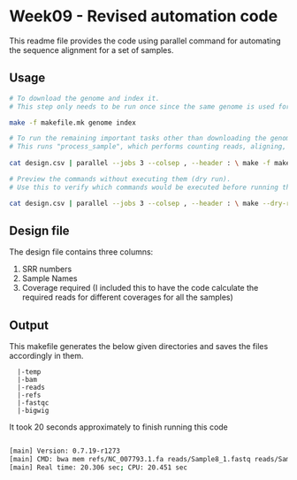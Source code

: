 # Week09 - Revised automation code

This readme file provides the code using parallel command for automating the sequence alignment for a set of samples.

## Usage

```bash
# To download the genome and index it.
# This step only needs to be run once since the same genome is used for all samples.

make -f makefile.mk genome index

# To run the remaining important tasks other than downloading the genome and indexing, the below input is used.
# This runs "process_sample", which performs counting reads, aligning, BAM and BigWig file generation using parallel command to iterate over the samples present in the design.csv file.
 
cat design.csv | parallel --jobs 3 --colsep , --header : \ make -f makefile.mk process_sample SRR={SRR} SAMPLE={name} COVERAGE={coverage}

# Preview the commands without executing them (dry run).
# Use this to verify which commands would be executed before running the full pipeline.

cat design.csv | parallel --jobs 3 --colsep , --header : \ make --dry-run -f makefile.mk process_sample SRR={SRR} SAMPLE={name} COVERAGE={coverage}


```

## Design file
The design file contains three columns:
1. SRR numbers
2. Sample Names
3. Coverage required (I included this to have the code calculate the required reads for different coverages for all the samples)



## Output

This makefile generates the below given directories and saves the files accordingly in them.

```
  |-temp
  |-bam
  |-reads
  |-refs
  |-fastqc
  |-bigwig
```

It took 20 seconds approximately to finish running this code
```bash

[main] Version: 0.7.19-r1273
[main] CMD: bwa mem refs/NC_007793.1.fa reads/Sample8_1.fastq reads/Sample8_2.fastq
[main] Real time: 20.306 sec; CPU: 20.451 sec

```



